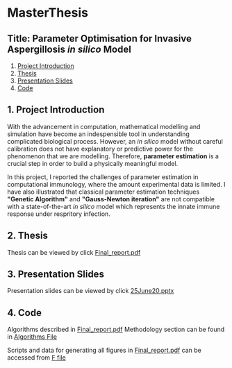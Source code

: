 # MasterThesis
## Title: Parameter Optimisation for Invasive Aspergillosis *in silico* Model
1. [Project Introduction](#intro)
2. [Thesis](#thesis)
3. [Presentation Slides](#ps)
4. [Code](#code)

<a name="intro"></a>
## 1. Project Introduction

With the advancement in computation, mathematical modelling and simulation have become an indespensible tool in understanding complicated biological process. However, an *in silico* model without careful calibration does not have explanatory or predictive power for the phenomenon that we are modelling. Therefore, **parameter estimation** is a crucial step in order to build a physically meaningful model.

In this project, I reported the challenges of parameter estimation in computational immunology, where the amount experimental data is limited. I have also illustrated that classical parameter estimation techniques **"Genetic Algorithm"** and **"Gauss-Newton iteration"** are not compatible with a state-of-the-art *in silico* model which represents the innate immune response under respritory infection.

<a name="thesis"></a>
## 2. Thesis
Thesis can be viewed by click [Final_report.pdf](https://github.com/asdxaasas/MasterThesis/blob/main/Final_report.pdf)

<a name="ps"></a>
## 3. Presentation Slides
Presentation slides can be viewed by click [25June20.pptx](https://github.com/asdxaasas/MasterThesis/blob/main/25June20.pptx)

<a name="code"></a>
## 4. Code
Algorithms described in [Final_report.pdf](https://github.com/asdxaasas/MasterThesis/blob/main/Final_report.pdf)
Methodology section can be found in [Algorithms File](https://github.com/asdxaasas/MasterThesis/tree/main/Algorithms)

Scripts and data for generating all figures in [Final_report.pdf](https://github.com/asdxaasas/MasterThesis/blob/main/Final_report.pdf) can be accessed from [F file](https://github.com/asdxaasas/MasterThesis/tree/main/F)

